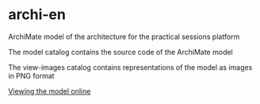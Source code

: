 # archi-en
ArchiMate model of the architecture for the practical sessions platform 

The model catalog contains the source code of the ArchiMate model

The view-images catalog contains representations of the model as images in PNG format

[Viewing the model online](https://edu-it-infrastructure.github.io/archi-en/)
